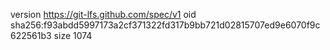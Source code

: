 version https://git-lfs.github.com/spec/v1
oid sha256:f93abdd5997173a2cf371322fd317b9bb721d02815707ed9e6070f9c622561b3
size 1074
